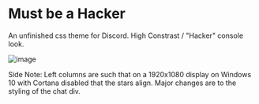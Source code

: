 # Must be a Hacker
An unfinished css theme for Discord. High Constrast / "Hacker" console look.

![image](https://user-images.githubusercontent.com/5513760/29015080-514a3f74-7b01-11e7-91d7-69fcaee1519a.png)

Side Note: Left columns are such that on a 1920x1080 display on Windows 10 with Cortana disabled that the stars align. Major changes are to the styling of the chat div. 
